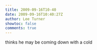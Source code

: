 ```yaml
---
title: 2009-09-16T10-40
date: 2009-09-16T10:40:27Z
author: Lee Turner
showtoc: false
comments: true
---
```


thinks he may be coming down with a cold

